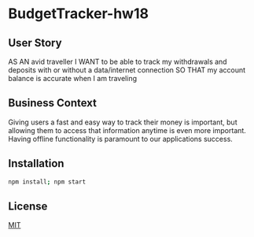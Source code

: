 # BudgetTracker-hw18

## User Story
AS AN avid traveller
I WANT to be able to track my withdrawals and deposits with or without a data/internet connection
SO THAT my account balance is accurate when I am traveling

## Business Context

Giving users a fast and easy way to track their money is important, but allowing them to access that information anytime is even more important. Having offline functionality is paramount to our applications success.


## Installation

```bash
npm install; npm start
```

## License
[MIT](https://choosealicense.com/licenses/mit/)